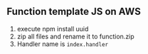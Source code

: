 ## Function template JS on AWS

1. execute npm install uuid
2. zip all files and rename it to function.zip
3. Handler name is `index.handler`
